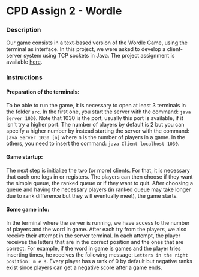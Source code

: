 # CPD Assign 2 - Wordle

### Description

Our game consists in a text-based version of the Wordle Game, using the terminal as interface.
In this project, we were asked to develop a client-server system using TCP sockets in Java.
The project assignment is available [here](doc/assignment.pdf).


### Instructions

#### Preparation of the terminals:

To be able to run the game, it is necessary to open at least 3 terminals in the folder `src`. 
In the first one, you start the server with the command: `java Server 1030`. Note that 1030 is the port, usually this port is available, if it isn't try a higher port.
The number of players by default is 2 but you can specify a higher number by instead starting the server with the command: `java Server 1030 [n]` where n is the number of players in a game. 
In the others, you need to insert the command: `java Client localhost 1030`.

#### Game startup:

The next step is initialize the two (or more) clients.
For that, it is necessary that each one logs in or registers.
The players can then choose if they want the simple queue, the ranked queue or if they want to quit.
After choosing a queue and having the necessary players (in ranked queue may take longer due to rank difference but they will eventually meet), the game starts.

#### Some game info:

In the terminal where the server is running, we have access to the number of players and the word in game.
After each try from the players, we also receive their attempt in the server terminal.
In each attempt, the player receives the letters that are in the correct position and the ones that are correct.
For example, if the word in game is games and the player tries inserting times, he receives the following message: `Letters in the right position: m e s`.
Every player has a rank of 0 by default but negative ranks exist since players can get a negative score after a game ends.
